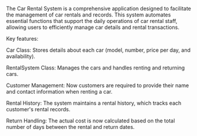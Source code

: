 The Car Rental System is a comprehensive application designed to facilitate the management of car rentals and records. This system automates essential functions that support the daily operations of car rental staff, allowing users to efficiently manage car details and rental transactions. 

Key features:

Car Class: Stores details about each car (model, number, price per day, and availability).

RentalSystem Class: Manages the cars and handles renting and returning cars.

Customer Management: Now customers are required to provide their name and contact information when renting a car.

Rental History: The system maintains a rental history, which tracks each customer's rental records.

Return Handling: The actual cost is now calculated based on the total number of days between the rental and return dates.
